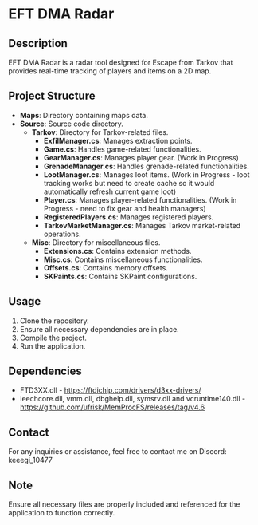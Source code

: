 # EFT DMA Radar

## Description

EFT DMA Radar is a radar tool designed for Escape from Tarkov that provides real-time tracking of players and items on a 2D map.

## Project Structure

- **Maps**: Directory containing maps data.
- **Source**: Source code directory.
  - **Tarkov**: Directory for Tarkov-related files.
    - **ExfilManager.cs**: Manages extraction points.
    - **Game.cs**: Handles game-related functionalities.
    - **GearManager.cs**: Manages player gear. (Work in Progress)
    - **GrenadeManager.cs**: Handles grenade-related functionalities.
    - **LootManager.cs**: Manages loot items. (Work in Progress - loot tracking works but need to create cache so it would automatically refresh current game loot)
    - **Player.cs**: Manages player-related functionalities. (Work in Progress - need to fix gear and health managers)
    - **RegisteredPlayers.cs**: Manages registered players.
    - **TarkovMarketManager.cs**: Manages Tarkov market-related operations.
  - **Misc**: Directory for miscellaneous files.
    - **Extensions.cs**: Contains extension methods.
    - **Misc.cs**: Contains miscellaneous functionalities.
    - **Offsets.cs**: Contains memory offsets.
    - **SKPaints.cs**: Contains SKPaint configurations.

## Usage

1. Clone the repository.
2. Ensure all necessary dependencies are in place.
3. Compile the project.
4. Run the application.

## Dependencies

- FTD3XX.dll - https://ftdichip.com/drivers/d3xx-drivers/
- leechcore.dll, vmm.dll, dbghelp.dll, symsrv.dll and vcruntime140.dll - https://github.com/ufrisk/MemProcFS/releases/tag/v4.6

## Contact

For any inquiries or assistance, feel free to contact me on Discord:
keeegi_10477

## Note

Ensure all necessary files are properly included and referenced for the application to function correctly.
